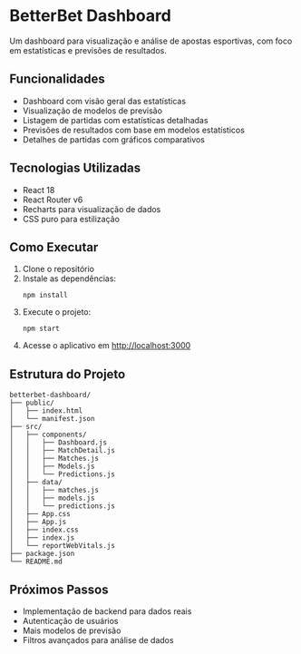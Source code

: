 # BetterBet Dashboard

Um dashboard para visualização e análise de apostas esportivas, com foco em estatísticas e previsões de resultados.

## Funcionalidades

- Dashboard com visão geral das estatísticas
- Visualização de modelos de previsão
- Listagem de partidas com estatísticas detalhadas
- Previsões de resultados com base em modelos estatísticos
- Detalhes de partidas com gráficos comparativos

## Tecnologias Utilizadas

- React 18
- React Router v6
- Recharts para visualização de dados
- CSS puro para estilização

## Como Executar

1. Clone o repositório
2. Instale as dependências:
   ```
   npm install
   ```
3. Execute o projeto:
   ```
   npm start
   ```
4. Acesse o aplicativo em [http://localhost:3000](http://localhost:3000)

## Estrutura do Projeto

```
betterbet-dashboard/
├── public/
│   ├── index.html
│   └── manifest.json
├── src/
│   ├── components/
│   │   ├── Dashboard.js
│   │   ├── MatchDetail.js
│   │   ├── Matches.js
│   │   ├── Models.js
│   │   └── Predictions.js
│   ├── data/
│   │   ├── matches.js
│   │   ├── models.js
│   │   └── predictions.js
│   ├── App.css
│   ├── App.js
│   ├── index.css
│   ├── index.js
│   └── reportWebVitals.js
├── package.json
└── README.md
```

## Próximos Passos

- Implementação de backend para dados reais
- Autenticação de usuários
- Mais modelos de previsão
- Filtros avançados para análise de dados 